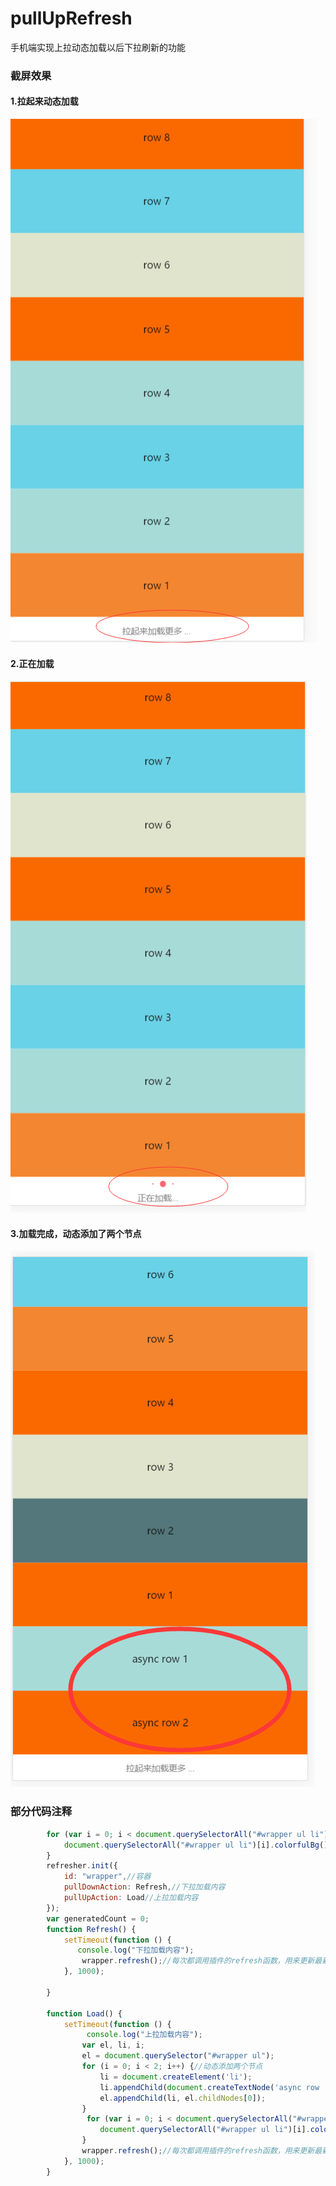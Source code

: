 # pullUpRefresh
手机端实现上拉动态加载以后下拉刷新的功能

### 截屏效果

#### 1.拉起来动态加载
![image](https://github.com/say-hello-user/pullUpRefresh/blob/master/img/1.png)


#### 2.正在加载
![image](https://github.com/say-hello-user/pullUpRefresh/blob/master/img/2.png)

#### 3.加载完成，动态添加了两个节点
![image](https://github.com/say-hello-user/pullUpRefresh/blob/master/img/3.png)

### 部分代码注释

```javascript
        for (var i = 0; i < document.querySelectorAll("#wrapper ul li").length; i++) {
            document.querySelectorAll("#wrapper ul li")[i].colorfulBg();
        }
        refresher.init({
            id: "wrapper",//容器
            pullDownAction: Refresh,//下拉加载内容
            pullUpAction: Load//上拉加载内容
        });
        var generatedCount = 0;
        function Refresh() {
            setTimeout(function () {	
               console.log("下拉加载内容");
                wrapper.refresh();//每次都调用插件的refresh函数，用来更新最新加载元素的位置
            }, 1000);

        }

        function Load() {
            setTimeout(function () {
                 console.log("上拉加载内容");
                var el, li, i;
                el = document.querySelector("#wrapper ul");
                for (i = 0; i < 2; i++) {//动态添加两个节点
                    li = document.createElement('li');
                    li.appendChild(document.createTextNode('async row ' + (++generatedCount)));
                    el.appendChild(li, el.childNodes[0]);
                }
                 for (var i = 0; i < document.querySelectorAll("#wrapper ul li").length; i++) {//随机为元素添加背景颜色
                    document.querySelectorAll("#wrapper ul li")[i].colorfulBg();
                }
                wrapper.refresh();//每次都调用插件的refresh函数，用来更新最新加载元素的位置
            }, 1000);
        }
```


